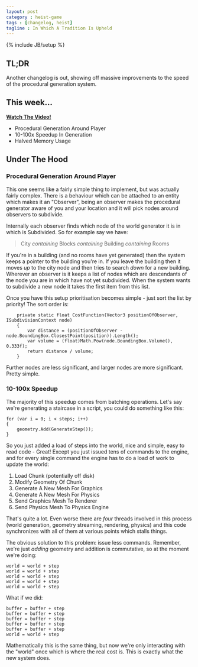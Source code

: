 ```yaml
---
layout: post
category : heist-game
tags : [changelog, heist]
tagline : In Which A Tradition Is Upheld
---
```

{% include JB/setup %}


## TL;DR

Another changelog is out, showing off massive improvements to the speed of the procedural generation system.

## This week...

[**Watch The Video!**](https://www.youtube.com/watch?v=RBdH-MIwh_E)

- Procedural Generation Around Player
- 10-100x Speedup In Generation
- Halved Memory Usage

## Under The Hood

### Procedural Generation Around Player

This one seems like a fairly simple thing to implement, but was actually fairly complex. There is a behaviour which can be attached to an entity which makes it an "Observer", being an observer makes the procedural generator aware of you and your location and it will pick nodes around observers to subdivide.

Internally each observer finds which node of the world generator it is in which is Subdivided. So for example say we have:

> City _containing_ Blocks _containing_ Building _containing_ Rooms

If you're in a building (and no rooms have yet generated) then the system keeps a pointer to the building you're in. If you leave the building then it moves *up* to the city node and then tries to search *down* for a new building. Wherever an observer is it keeps a list of nodes which are descendants of the node you are in which have not yet subdivided. When the system wants to subdivide a new node it takes the first item from this list.

Once you have this setup prioritisation becomes simple - just sort the list by priority! The sort order is:

        private static float CostFunction(Vector3 positionOfObserver, ISubdivisionContext node)
        {
            var distance = (positionOfObserver - node.BoundingBox.ClosestPoint(position)).Length();
            var volume = (float)Math.Pow(node.BoundingBox.Volume(), 0.333f);
            return distance / volume;
        }
        
Further nodes are less significant, and larger nodes are more significant. Pretty simple.

### 10-100x Speedup

The majority of this speedup comes from batching operations. Let's say we're generating a staircase in a script, you could do something like this:

    for (var i = 0; i < steps; i++)
    {
        geometry.Add(GenerateStep());
    }
    
So you just added a load of steps into the world, nice and simple, easy to read code - Great! Except you just issued tens of commands to the engine, and for every single command the engine has to do a load of work to update the world:

 1. Load Chunk (potentially off disk)
 2. Modify Geometry Of Chunk
 3. Generate A New Mesh For Graphics
 4. Generate A New Mesh For Physics
 5. Send Graphics Mesh To Renderer
 6. Send Physics Mesh To Physics Engine
 
That's quite a lot. Even worse there are *four* threads involved in this process (world generation, geometry streaming, rendering, physics) and this code synchronizes with all of them at various points which stalls things.

The obvious solution to this problem: issue less commands. Remember, we're just *adding* geometry and addition is commutative, so at the moment we're doing:

    world = world + step
    world = world + step
    world = world + step
    world = world + step
    world = world + step
    
What if we did:

    buffer = buffer + step
    buffer = buffer + step
    buffer = buffer + step
    buffer = buffer + step
    buffer = buffer + step
    world = world + step
    
Mathematically this is the same thing, but now we're only interacting with the "world" once which is where the real cost is. This is exactly what the new system does.